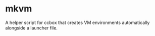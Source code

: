 # mkvm
A helper script for ccbox that creates VM environments automatically alongside a launcher file. 

